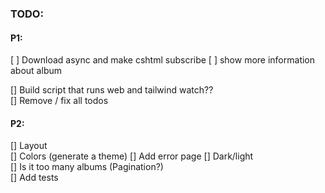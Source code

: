 ﻿
### TODO:
#### P1:
[ ] Download async and make cshtml subscribe
[ ] show more information about album    

[] Build script that runs web and tailwind watch??  
[] Remove / fix all todos  

#### P2:
[] Layout  
[] Colors (generate a theme)
[] Add error page
[] Dark/light  
[] Is it too many albums (Pagination?)  
[] Add tests  